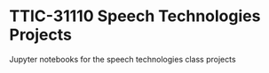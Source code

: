 # TTIC-31110 Speech Technologies Projects
Jupyter notebooks for the speech technologies class projects

